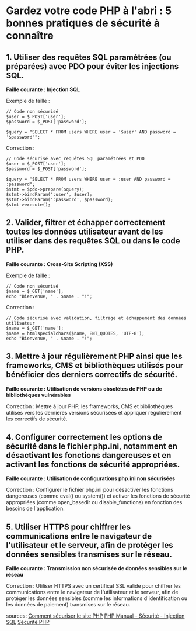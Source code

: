 # Gardez votre code PHP à l'abri : 5 bonnes pratiques de sécurité à connaître

## 1. Utiliser des requêtes SQL paramétrées (ou préparées) avec PDO pour éviter les injections SQL.

**Faille courante : Injection SQL**

Exemple de faille :
```
// Code non sécurisé
$user = $_POST['user'];
$password = $_POST['password'];

$query = "SELECT * FROM users WHERE user = '$user' AND password = '$password'";
```

Correction :
```
// Code sécurisé avec requêtes SQL paramétrées et PDO
$user = $_POST['user'];
$password = $_POST['password'];

$query = "SELECT * FROM users WHERE user = :user AND password = :password";
$stmt = $pdo->prepare($query);
$stmt->bindParam(':user', $user);
$stmt->bindParam(':password', $password);
$stmt->execute();
```

## 2. Valider, filtrer et échapper correctement toutes les données utilisateur avant de les utiliser dans des requêtes SQL ou dans le code PHP.

**Faille courante : Cross-Site Scripting (XSS)**

Exemple de faille :
```
// Code non sécurisé
$name = $_GET['name'];
echo "Bienvenue, " . $name . "!";
```

Correction :
```
// Code sécurisé avec validation, filtrage et échappement des données utilisateur
$name = $_GET['name'];
$name = htmlspecialchars($name, ENT_QUOTES, 'UTF-8');
echo "Bienvenue, " . $name . "!";
```

## 3. Mettre à jour régulièrement PHP ainsi que les frameworks, CMS et bibliothèques utilisés pour bénéficier des derniers correctifs de sécurité.

**Faille courante : Utilisation de versions obsolètes de PHP ou de bibliothèques vulnérables**

Correction : Mettre à jour PHP, les frameworks, CMS et bibliothèques utilisés vers les dernières versions sécurisées et appliquer régulièrement les correctifs de sécurité.

## 4. Configurer correctement les options de sécurité dans le fichier php.ini, notamment en désactivant les fonctions dangereuses et en activant les fonctions de sécurité appropriées.

**Faille courante : Utilisation de configurations php.ini non sécurisées**

Correction : Configurer le fichier php.ini pour désactiver les fonctions dangereuses (comme eval() ou system()) et activer les fonctions de sécurité appropriées (comme open_basedir ou disable_functions) en fonction des besoins de l'application.

## 5. Utiliser HTTPS pour chiffrer les communications entre le navigateur de l'utilisateur et le serveur, afin de protéger les données sensibles transmises sur le réseau.

**Faille courante : Transmission non sécurisée de données sensibles sur le réseau**

Correction : Utiliser HTTPS avec un certificat SSL valide pour chiffrer les communications entre le navigateur de l'utilisateur et le serveur, afin de protéger les données sensibles (comme les informations d'identification ou les données de paiement) transmises sur le réseau.

sources:
[Comment sécuriser le site PHP](https://www.getastra.com/blog/php-security/comment-securiser-le-site-php/)
[PHP Manual - Sécurité - Injection SQL](https://www.php.net/manual/fr/security.database.sql-injection.php)
[Sécurité PHP](https://blog.lesjeudis.com/securite-php)